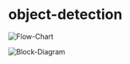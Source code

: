 # object-detection

![Flow-Chart](https://github.com/vishnusadhu/object-detection/assets/38550883/519f471d-d8a0-4b4d-b5b1-18949c4a3e64)


![Block-Diagram](https://github.com/vishnusadhu/object-detection/assets/38550883/7a6192c5-027e-442b-92d3-7b2ec8026c62)

